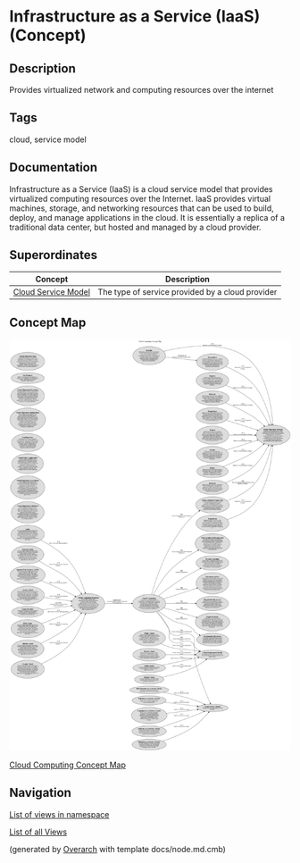 
# Infrastructure as a Service (IaaS) (Concept)
## Description
Provides virtualized network and computing resources over the internet


## Tags
cloud, service model

## Documentation
Infrastructure as a Service (IaaS) is a cloud service model that provides virtualized
computing resources over the Internet. IaaS provides virtual machines, storage, and networking
resources that can be used to build, deploy, and manage applications in the cloud. It is
essentially a replica of a traditional data center, but hosted and managed by a cloud provider.
## Superordinates
| Concept | Description |
|---|---|
| [Cloud Service Model](../../software-development/cloud/cloud-service-model.md)| The type of service provided by a cloud provider |

## Concept Map
![Cloud Computing Concept Map](../../software-development/cloud/concept-view.png)

[Cloud Computing Concept Map](../../software-development/cloud/concept-view.md)


## Navigation
[List of views in namespace](./views-in-namespace.md)

[List of all Views](../../views.md)


(generated by [Overarch](https://github.com/soulspace-org/overarch) with template docs/node.md.cmb)
